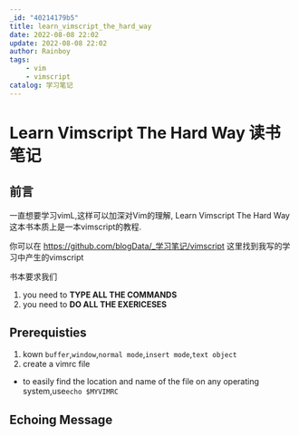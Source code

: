 ```yaml
---
_id: "40214179b5"
title: learn_vimscript_the_hard_way
date: 2022-08-08 22:02
update: 2022-08-08 22:02
author: Rainboy
tags:
    - vim
    - vimscript
catalog: 学习笔记
---
```


# Learn Vimscript The Hard Way 读书笔记

## 前言

一直想要学习vimL,这样可以加深对Vim的理解, Learn Vimscript The Hard Way 这本书本质上是一本vimscript的教程.

你可以在 https://github.com/blogData/_学习笔记/vimscript 这里找到我写的学习中产生的vimscript

书本要求我们

1. you need to **TYPE ALL THE COMMANDS**
2. you need to **DO ALL THE EXERICESES**

## Prerequisties

1. kown `buffer`,`window`,`normal mode`,`insert mode`,`text object`
2. create a vimrc file
  - to easily find the location and name of the file on any operating system,use`echo $MYVIMRC`

## Echoing Message
